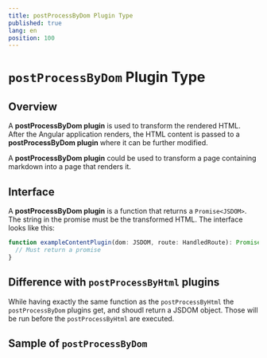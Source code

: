```yaml
---
title: postProcessByDom Plugin Type
published: true
lang: en
position: 100
---
```


# `postProcessByDom` Plugin Type

## Overview

A **postProcessByDom plugin** is used to transform the rendered HTML.  
After the Angular application renders, the HTML content is passed to a **postProcessByDom plugin** where it can be further modified.

A **postProcessByDom plugin** could be used to transform a page containing markdown into a page that renders it.

## Interface

A **postProcessByDom plugin** is a function that returns a `Promise<JSDOM>`. The string in the promise must be the transformed
HTML. The interface looks like this:

```typescript
function exampleContentPlugin(dom: JSDOM, route: HandledRoute): Promise<string> {
  // Must return a promise
}
```

## Difference with `postProcessByHtml` plugins

While having exactly the same function as the `postProcessByHtml` the `postProcessByDom` plugins get, and shoudl return a JSDOM object. Those will be run before the `postProcessByHtml` are executed.

## Sample of `postProcessByDom`
